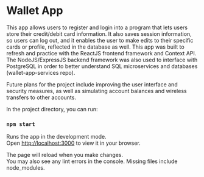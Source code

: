 # Wallet App

This app allows users to register and login into a program that lets users store their credit/debit card information. It also saves session information, so users can log out, and it enables the user to make edits to their specific cards or profile, reflected in the database as well. This app was built to refresh and practice with the ReactJS frontend framework and Context API. The NodeJS/ExpressJS backend framework was also used to interface with PostgreSQL in order to better understand SQL microservices and databases (wallet-app-services repo). 

Future plans for the project include improving the user interface and security measures, as well as simulating account balances and wireless transfers to other accounts.

In the project directory, you can run:

### `npm start`

Runs the app in the development mode.\
Open [http://localhost:3000](http://localhost:3000) to view it in your browser.

The page will reload when you make changes.\
You may also see any lint errors in the console.
Missing files include node_modules.

